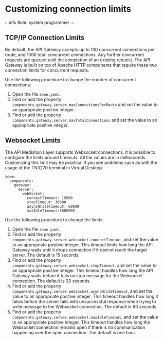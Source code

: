 # Customizing connection limits

:::info Role: system programmer
:::

## TCP/IP Connection Limits

By default, the API Gateway accepts up to 100 concurrent connections per route, and 1000 total concurrent connections. Any further concurrent requests are queued until the completion of an existing request. The API Gateway is built on top of Apache HTTP components that require these two connection limits for concurrent requests. 

Use the following procedure to change the number of concurrent connections:

1. Open the file `zowe.yaml`.
2. Find or add the property `components.gateway.server.maxConnectionsPerRoute` and set the value to an appropriate positive integer.
3. Find or add the property `components.gateway.server.maxTotalConnections` and set the value to an appropriate positive integer.

## Websocket Limits

The API Mediation Layer supports Websocket connections. It is possible to configure the limits around timeouts. All the values are in milliseconds. Customizing this limit may be practical if you see problems such as with the usage of the TN3270 terminal in Virtual Desktop. 

```
zowe:
  components:
    gateway:
      server:
        webSocket:
          connectTimeout: 15000
          stopTimeout: 30000
          asyncWriteTimeout: 60000
          maxIdleTimeout:3600000
```

Use the following procedure to change the limits:

1. Open the file `zowe.yaml`.
2. Find or add the property `components.gateway.server.websocket.connectTimeout`, and set the value to an appropriate positive integer. This timeout limits how long the API Gateway waits until it drops connection if it cannot reach the target server. The default is 15 seconds.
3. Find or add the property `components.gateway.server.websocket.stopTimeout`, and set the value to an appropriate positive integer. This timeout handles how long the API Gateway waits before it fails on stop message for the Websocket connection. The default is 30 seconds.
4. Find or add the property `components.gateway.server.websocket.asyncWriteTimeout`, and set the value to an appropriate positive integer. This timeout handles how long it takes before the server fails with unsuccessful response when trying to write message to the Websocket connection. The default is 60 seconds.
5. Find or add the property `components.gateway.server.websocket.maxIdleTimeout`, and set the value to an appropriate positive integer. This timeout handles how long the Websocket connection remains open if there is no communication happening over the open connection. The default is one hour.

